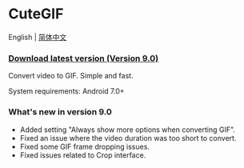 # **CuteGIF**

English | [简体中文](https://pub.kdocs.cn/r/paGFePg24YDlAB4)

### [**Download latest version (Version 9.0)**](https://github.com/tasy5kg/CuteGIF/releases/latest)

Convert video to GIF. Simple and fast.

System requirements: Android 7.0+

### What's new in version 9.0

- Added setting "Always show more options when converting GIF".
- Fixed an issue where the video duration was too short to convert.
- Fixed some GIF frame dropping issues.
- Fixed issues related to Crop interface.


